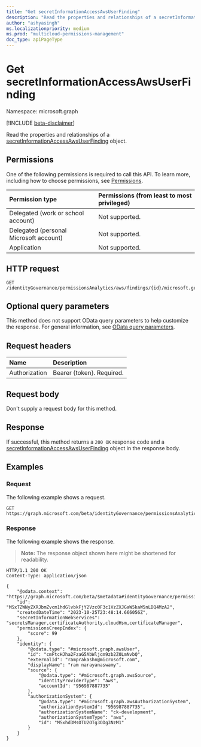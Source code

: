 ```yaml
---
title: "Get secretInformationAccessAwsUserFinding"
description: "Read the properties and relationships of a secretInformationAccessAwsUserFinding object."
author: "ashyasingh"
ms.localizationpriority: medium
ms.prod: "multicloud-permissions-management"
doc_type: apiPageType
---
```


# Get secretInformationAccessAwsUserFinding
Namespace: microsoft.graph

[!INCLUDE [beta-disclaimer](../../includes/beta-disclaimer.md)]

Read the properties and relationships of a [secretInformationAccessAwsUserFinding](../resources/secretinformationaccessawsuserfinding.md) object.

## Permissions
One of the following permissions is required to call this API. To learn more, including how to choose permissions, see [Permissions](/graph/permissions-reference).

|Permission type|Permissions (from least to most privileged)|
|:---|:---|
|Delegated (work or school account)|Not supported.|
|Delegated (personal Microsoft account)|Not supported.|
|Application|Not supported.|

## HTTP request

<!-- {
  "blockType": "ignored"
}
-->
``` http
GET /identityGovernance/permissionsAnalytics/aws/findings/{id}/microsoft.graph.secretInformationAccessAwsUserFinding
```

## Optional query parameters
This method does not support OData query parameters to help customize the response. For general information, see [OData query parameters](/graph/query-parameters).

## Request headers
|Name|Description|
|:---|:---|
|Authorization|Bearer {token}. Required.|

## Request body
Don't supply a request body for this method.

## Response

If successful, this method returns a `200 OK` response code and a [secretInformationAccessAwsUserFinding](../resources/secretinformationaccessawsuserfinding.md) object in the response body.

## Examples

### Request
The following example shows a request.
<!-- {
  "blockType": "request",
  "name": "get_secretinformationaccessawsuserfinding"
}
-->
``` http
GET https://graph.microsoft.com/beta/identityGovernance/permissionsAnalytics/aws/findings/MSxTZWNyZXRJbmZvcm1hdGlvbkFjY2Vzc0F3c1VzZXJGaW5kaW5nLDQ4MzA2/microsoft.graph.secretInformationAccessAwsUserFinding
```


### Response
The following example shows the response.
>**Note:** The response object shown here might be shortened for readability.
<!-- {
  "blockType": "response",
  "truncated": true,
  "@odata.type": "microsoft.graph.secretInformationAccessAwsUserFinding"
}
-->
``` http
HTTP/1.1 200 OK
Content-Type: application/json

{
    "@odata.context": "https://graph.microsoft.com/beta/$metadata#identityGovernance/permissionsAnalytics/aws/findings/microsoft.graph.secretInformationAccessAwsUserFinding/$entity",
    "id": "MSxTZWNyZXRJbmZvcm1hdGlvbkFjY2Vzc0F3c1VzZXJGaW5kaW5nLDQ4MzA2",
    "createdDateTime": "2023-10-25T23:48:14.666056Z",
    "secretInformationWebServices": "secretsManager,certificateAuthority,cloudHsm,certificateManager",
    "permissionsCreepIndex": {
        "score": 99
    },
    "identity": {
        "@odata.type": "#microsoft.graph.awsUser",
        "id": "cmFtcHJha2FzaG5AbWljcm9zb2Z0LmNvbQ",
        "externalId": "ramprakashn@microsoft.com",
        "displayName": "ram narayanaswamy",
        "source": {
            "@odata.type": "#microsoft.graph.awsSource",
            "identityProviderType": "aws",
            "accountId": "956987887735"
        },
        "authorizationSystem": {
            "@odata.type": "#microsoft.graph.awsAuthorizationSystem",
            "authorizationSystemId": "956987887735",
            "authorizationSystemName": "ck-development",
            "authorizationSystemType": "aws",
            "id": "MSxhd3MsOTU2OTg3ODg3NzM1"
        }
    }
}
```

